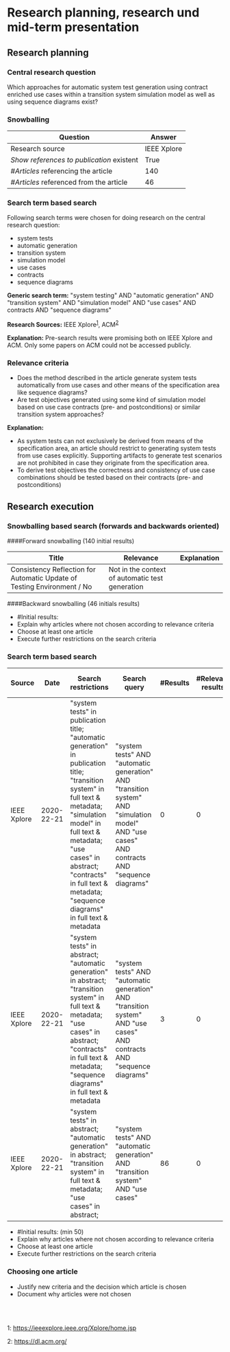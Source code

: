 # Research planning, research und mid-term presentation

## Research planning

### Central research question

Which approaches for automatic system test generation using contract enriched use cases within a transition system 
simulation model as well as using sequence diagrams exist?

### Snowballing

Question                                     | Answer
-------------------------------------------- | --------
Research source                              | IEEE Xplore
_Show references to publication_ existent    | True
_\#Articles_ referencing the article         | 140
_\#Articles_ referenced from the article     | 46
 
### Search term based search

Following search terms were chosen for doing research on the central research question:
- system tests
- automatic generation
- transition system
- simulation model
- use cases
- contracts
- sequence diagrams

__Generic search term:__ "system testing" AND "automatic generation" AND "transition system" AND "simulation model" AND
"use cases" AND contracts AND "sequence diagrams"

__Research Sources:__ IEEE Xplore<sup>[1](#myfootnote1)</sup>, ACM<sup>[2](#myfootnote2)</sup>

__Explanation:__ Pre-search results were promising both on IEEE Xplore and ACM. Only some papers on ACM could not be accessed publicly. 

### Relevance criteria

- Does the method described in the article generate system tests automatically from use cases and other means of the specification area like sequence diagrams?
- Are test objectives generated using some kind of simulation model based on use case contracts (pre- and postconditions) 
or similar transition system approaches?

__Explanation:__ 
- As system tests can not exclusively be derived from means of the specification area, an article should 
restrict to generating system tests from use cases explicitly. Supporting artifacts to generate test scenarios are not prohibited in case they originate
from the specification area.
- To derive test objectives the correctness and consistency of use case combinations should be tested based on their contracts
(pre- and postconditions)
 
## Research execution

### Snowballing based search (forwards and backwards oriented)

####Forward snowballing (140 initial results)

Title                                                              | Relevance | Explanation       
------------------------------------------------------------------ | --------- | -----------------------------------------------
Consistency Reflection for Automatic Update of Testing Environment / No        | Not in the context of automatic test generation


####Backward snowballing (46 initials results)

- \#Initial results:
- Explain why articles where not chosen according to relevance criteria
- Choose at least one article
- Execute further restrictions on the search criteria

### Search term based search

Source      | Date       | Search restrictions                                                                                                                                                                                                                                                                  | Search query                                                                                                                                     | \#Results | \#Relevant results | \#New relevant results | Selected results | Notes
----------- | ---------- | ------------------------------------------------------------------------------------------------------------------------------------------------------------------------------------------------------------------------------------------------------------------------------------ | ------------------------------------------------------------------------------------------------------------------------------------------------ | --------- | ------------------ | ---------------------- | ---------------- | --------------------------
IEEE Xplore | 2020-22-21 | "system tests" in publication title; "automatic generation" in publication title; "transition system" in full text & metadata; "simulation model" in full text & metadata; "use cases" in abstract; "contracts" in full text & metadata; "sequence diagrams" in full text & metadata | "system tests" AND "automatic generation" AND "transition system" AND "simulation model" AND "use cases" AND contracts AND "sequence diagrams"   | 0         | 0                  | /                      | /                | Most detailed search query
IEEE Xplore | 2020-22-21 | "system tests" in abstract; "automatic generation" in abstract; "transition system" in full text & metadata; "use cases" in abstract; "contracts" in full text & metadata; "sequence diagrams" in full text & metadata                                                               | "system tests" AND "automatic generation" AND "transition system" AND "use cases" AND contracts AND "sequence diagrams"                          | 3         | 0                  | /                      | /                | 
IEEE Xplore | 2020-22-21 | "system tests" in abstract; "automatic generation" in abstract; "transition system" in full text & metadata; "use cases" in abstract;                                                                                                                                                | "system tests" AND "automatic generation" AND "transition system" AND "use cases"                                                                | 86        | 0                  | /                      | /                | 

- \#Initial results: (min 50)
- Explain why articles where not chosen according to relevance criteria
- Choose at least one article
- Execute further restrictions on the search criteria

### Choosing one article

- Justify new criteria and the decision which article is chosen
- Document why articles were not chosen


<br />
<br />


<a name="myfootnote1">1</a>: https://ieeexplore.ieee.org/Xplore/home.jsp

<a name="myfootnote2">2</a>: https://dl.acm.org/
